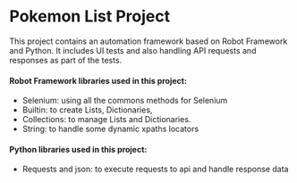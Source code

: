 # Pokemon List Project
This project contains an automation framework based on Robot Framework and Python. It includes UI tests and also handling API requests and responses as part of the tests.

#### Robot Framework libraries used in this project:
- Selenium: using all the commons methods for Selenium
- Builtin: to create Lists, Dictionaries, 
- Collections: to manage Lists and Dictionaries.
- String: to handle some dynamic xpaths locators

#### Python libraries used in this project:  
- Requests and json: to execute requests to api and handle response data
